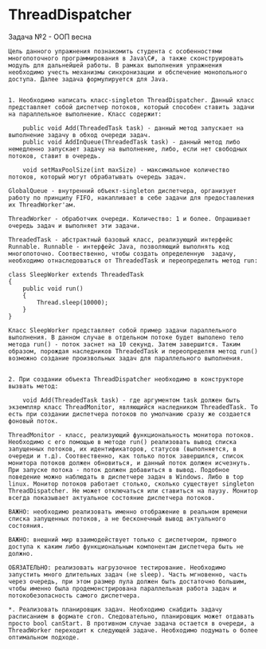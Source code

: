 # ThreadDispatcher
Задача №2 - ООП весна

    Цель данного упражнения познакомить студента с особенностями многопоточного программирования в Java\С#, а также сконструировать модуль для дальнейшей работы. В рамках выполнения упражнения необходимо учесть механизмы синхронизации и обспечение монопольного доступа. Далее задача формулируется для Java.


    1. Необходимо написать класс-singleton ThreadDispatcher. Данный класс представляет собой диспетчер потоков, который способен ставить задачи на параллельное выполнение. Класс содержит:

		public void Add(ThreadedTask task) - данный метод запускает на выполнение задачу в обход очереди задач.
		public void AddInQueue(ThreadedTask task) - данный метод либо немедленно запускает задачу на выполнение, либо, если нет свободных потоков, ставит в очередь. 
		
		void setMaxPoolSize(int maxSize) - максимальное количество потоков, который могут обрабатывать очередь задач.
		
    GlobalQueue - внутренний объект-singleton диспетчера, организует работу по принципу FIFO, накапливает в себе задачи для предоставления их ThreadWorker'ам.
		
	ThreadWorker - обработчик очереди. Количество: 1 и более. Опрашивает очередь задач и выполняет эти задачи.	

	ThreadedTask - абстрактный базовый класс, реализующий интерфейс Runnable. Runnable - интерфейс Java, позволяющий выполнять код многопоточно. Соотвественно, чтобы создать определенную 	задачу, необходимо отнаследоваться от ThreadedTask и переопределить метод run:

	class SleepWorker extends ThreadedTask 
	{
		public void run()
		{
			Thread.sleep(10000);
		}
	}

    Класс SleepWorker представляет собой пример задачи параллельного выполнения. В данном случае в отдельном потоке будет выполено тело метода run() - поток заснет на 10 секунд. Затем завершится. Таким образом, порождая	наследников ThreadedTask и переопределяя метод run() возможно создание произвольных задач для параллельного выполнения.


    2. При создании объекта ThreadDispatcher необходимо в конструкторе вызвать метод:
		
		void Add(ThreadedTask task) - где аргументом task должен быть экземпляр класс ThreadMonitor, являющийся наследником ThreadedTask. То есть при создании диспетчера потоков по умолчанию сразу же создается фоновый поток. 

	ThreadMonitor - класс, реализующий функциональность монитора потоков. Необходимо с его помощью в методе run() реализовать вывод списка запущенных потоков, их идентификаторов, статусов (выполняется, в очереди и т.д). Соотвественно, как только поток завершился, список монитора потоков должен обновиться, и данный поток должен исчезнуть. При запуске потока - поток должен добавиться в вывод. Подобное поведение можно наблюдать в диспетчере задач в Windows. Либо в top linux. Монитор потоков работает столько, сколько существует singleton ThreadDispatcher. Не может отключаться или ставиться на паузу. Монитор всегда показывает актуальное состояние диспетчера потоков.

	ВАЖНО: необходимо реализовать именно отображение в реальном времени списка запущенных потоков, а не бесконечный вывод актуального состояния. 

	ВАЖНО: внешний мир взаимодействует только с диспетчером, прямого доступа к каким либо функциональным компонентам диспетчера быть не должно.
	
	ОБЯЗАТЕЛЬНО: реализовать нагрузочное тестирование. Необходимо запустить много длительных задач (не sleep). Часть мгновенно, часть через очередь, при этом размер пула должен быть достаточно большим, чтобы именно была продемонстрирована параллельная работа задач и потокобезопасность самого диспетчера.  

	*. Реализовать планировщик задач. Необходимо снабдить задачу расписанием в формате cron. Следовательно, планировщик может отдавать просто bool canStart. В противном случае задача остается в очереди, а ThreadWorker переходит к следующей задаче. Необходимо подумать о более оптимальном подходе.
